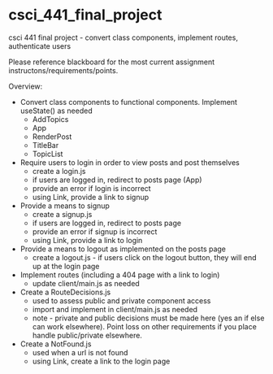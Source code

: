 # csci_441_final_project

csci 441 final project - convert class components, implement routes, authenticate users 

Please reference blackboard for the most current assignment instructons/requirements/points.

Overview:

- Convert class components to functional components. Implement useState() as needed
    - AddTopics 
    - App
    - RenderPost
    - TitleBar
    - TopicList
- Require users to login in order to view posts and post themselves
    - create a login.js
    - if users are logged in, redirect to posts page (App)
    - provide an error if login is incorrect
    - using Link, provide a link to signup
- Provide a means to signup
    - create a signup.js
    - if users are logged in, redirect to posts page
    - provide an error if signup is incorrect
    - using Link, provide a link to login
- Provide a means to logout as implemented on the posts page
    - create a logout.js
          - if users click on the logout button, they will end up at the login page
- Implement routes (including a 404 page with a link to login)
    - update client/main.js as needed
- Create a RouteDecisions.js
    - used to assess public and private component access
    - import and implement in client/main.js as needed
    - note - private and public decisions must be made here (yes an if else can work elsewhere). Point loss on other requirements if you place handle public/private elsewhere. 
- Create a NotFound.js
    - used when a url is not found
    - using Link, create a link to the login page
